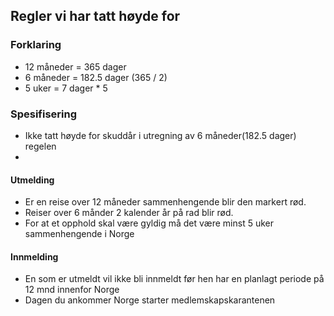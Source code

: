 ## Regler vi har tatt høyde for

### Forklaring

- 12 måneder = 365 dager
- 6 måneder = 182.5 dager (365 / 2)
- 5 uker = 7 dager * 5

### Spesifisering
- Ikke tatt høyde for skuddår i utregning av 6 måneder(182.5 dager) regelen
- 

#### Utmelding
- Er en reise over 12 måneder sammenhengende blir den markert rød.
- Reiser over 6 månder 2 kalender år på rad blir rød.
- For at et opphold skal være gyldig må det være minst 5 uker sammenhengende i Norge

#### Innmelding
- En som er utmeldt vil ikke bli innmeldt før hen har en planlagt periode på 12 mnd innenfor Norge
- Dagen du ankommer Norge starter medlemskapskarantenen
